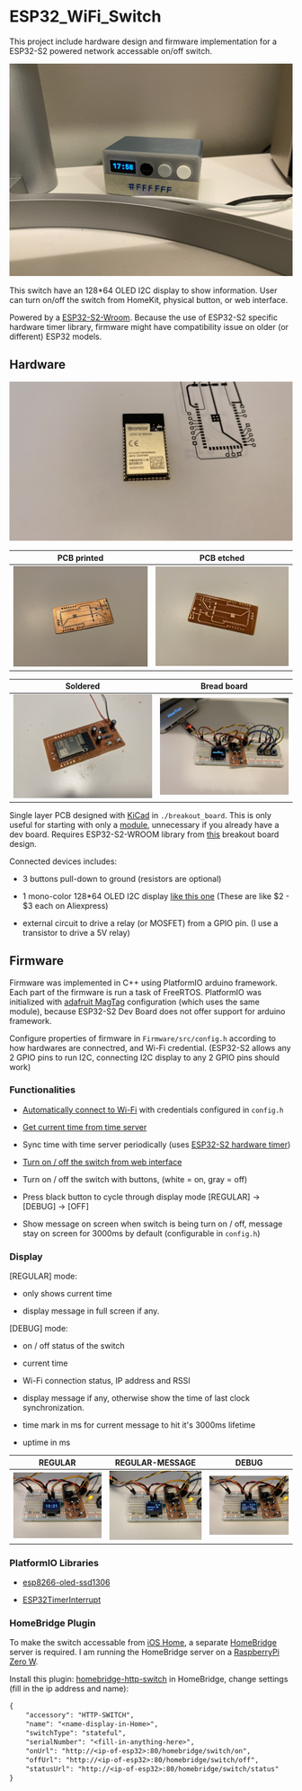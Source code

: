 # ESP32_WiFi_Switch

This project include hardware design and firmware implementation for a ESP32-S2 powered network accessable on/off switch.

![product](./images/product.jpeg)

This switch have an 128*64 OLED I2C display to show information. User can turn on/off the switch from HomeKit, physical button, or web interface.

Powered by a [ESP32-S2-Wroom](https://www.espressif.com/sites/default/files/documentation/esp32-s2-wroom_esp32-s2-wroom-i_datasheet_en.pdf). Because the use of ESP32-S2 specific hardware timer library, firmware might have compatibility issue on older (or different) ESP32 models.

## Hardware

![ESP32-S2 Module](./images/module.JPG)

PCB printed | PCB etched
:-------------------------:|:-------------------------:
![PCB printed](./images/PCB_printed.jpeg) | ![PCB etched](./images/PCB_etched.jpeg)

Soldered | Bread board
:-------------------------:|:-------------------------:
![PCB soldered](./images/PCB_soldered.jpeg) | ![Breadbord](./images/BreadBoard.jpeg)

Single layer PCB designed with [KiCad](https://www.kicad.org/) in `./breakout_board`. This is only useful for starting with only a [module](https://www.espressif.com/en/products/modules), unnecessary if you already have a dev board. Requires ESP32-S2-WROOM library from [this](https://github.com/eggsampler/ESP32-S2-Breakout) breakout board design.

Connected devices includes:

* 3 buttons pull-down to ground (resistors are optional)

* 1 mono-color 128*64 OLED I2C display [like this one](https://www.adafruit.com/product/326) (These are like $2 - $3 each on Aliexpress)

* external circuit to drive a relay (or MOSFET) from a GPIO pin. (I use a transistor to drive a 5V relay)


## Firmware

Firmware was implemented in C++ using PlatformIO arduino framework. Each part of the firmware is run a task of FreeRTOS. PlatformIO was initialized with [adafruit MagTag](https://www.adafruit.com/product/4800) configuration (which uses the same module), because ESP32-S2 Dev Board does not offer support for arduino framework.

Configure properties of firmware in `Firmware/src/config.h` according to how hardwares are connectred, and Wi-Fi credential. (ESP32-S2 allows any 2 GPIO pins to run I2C, connecting I2C display to any 2 GPIO pins should work)

### Functionalities

* [Automatically connect to Wi-Fi](https://randomnerdtutorials.com/esp32-useful-wi-fi-functions-arduino/) with credentials configured in `config.h`

* [Get current time from time server](https://randomnerdtutorials.com/esp32-date-time-ntp-client-server-arduino/)

* Sync time with time server periodically (uses [ESP32-S2 hardware timer](https://github.com/khoih-prog/ESP32TimerInterrupt/blob/master/examples/TimerInterruptTest/TimerInterruptTest.ino))

* [Turn on / off the switch from web interface](https://randomnerdtutorials.com/esp32-web-server-arduino-ide/)

* Turn on / off the switch with buttons, (white = on, gray = off)

* Press black button to cycle through display mode [REGULAR] -> [DEBUG] -> [OFF]

* Show message on screen when switch is being turn on / off, message stay on screen for 3000ms by default (configurable in `config.h`)

### Display

[REGULAR] mode:

* only shows current time

* display message in full screen if any.

[DEBUG] mode:

* on / off status of the switch

* current time

* Wi-Fi connection status, IP address and RSSI

* display message if any, otherwise show the time of last clock synchronization.

* time mark in ms for current message to hit it's 3000ms lifetime

* uptime in ms

REGULAR | REGULAR-MESSAGE| DEBUG
:-------------------------:|:-------------------------:|:-------------------------:
![regular](./images/regular.jpeg) | ![message](./images/message.jpeg) | ![debug](./images/debugMode.jpeg)


### PlatformIO Libraries

* [esp8266-oled-ssd1306](https://github.com/ThingPulse/esp8266-oled-ssd1306)

* [ESP32TimerInterrupt](https://github.com/khoih-prog/ESP32TimerInterrupt)

### HomeBridge Plugin

To make the switch accessable from [iOS Home](https://www.apple.com/ca/ios/home/), a separate [HomeBridge](https://homebridge.io/) server is required. I am running the HomeBridge server on a [RaspberryPi Zero W](https://www.raspberrypi.com/products/raspberry-pi-zero-w/).

Install this plugin: [homebridge-http-switch](https://github.com/Supereg/homebridge-http-switch#readme) in HomeBridge, change settings (fill in the ip address and name):

```
{
    "accessory": "HTTP-SWITCH",
    "name": "<name-display-in-Home>",
    "switchType": "stateful",
    "serialNumber": "<fill-in-anything-here>",
    "onUrl": "http://<ip-of-esp32>:80/homebridge/switch/on",
    "offUrl": "http://<ip-of-esp32>:80/homebridge/switch/off",
    "statusUrl": "http://<ip-of-esp32>:80/homebridge/switch/status"
}
```
